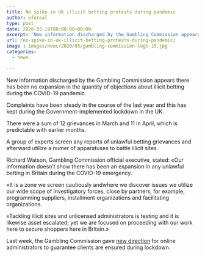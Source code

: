 ```yaml
---
title: No spike in UK illicit betting protests during pandemic
author: xforeal 
type: post
date: 2020-05-19T00:00:00+00:00
excerpt: 'New information discharged by the Gambling Commission appears there has been no expansion in the quantity of protests about unlawful betting during the COVID-19 pandemic '
url: /no-spike-in-uk-illicit-betting-protests-during-pandemic/
image : images/news/2020/05/gambling-commission-logo-15.jpg
categories:
  - news

---
```

New information discharged by the Gambling Commission appears there has been no expansion in the quantity of objections about illicit betting during the COVID-19 pandemic. 

Complaints have been steady in the course of the last year and this has kept during the Government-implemented lockdown in the UK. 

There were a sum of 12 grievances in March and 11 in April, which is predictable with earlier months. 

A group of experts screen any reports of unlawful betting grievances and afterward utilize a numer of apparatuses to battle illicit sites. 

Richard Watson, Gambling Commission official executive, stated: &#171;Our information doesn&#8217;t show there has been an expansion in any unlawful betting in Britain during the COVID-19 emergency. 

&#171;It is a zone we screen cautiously andwhere we discover issues we utilize our wide scope of investigatory forces, close by partners, for example, programming suppliers, installment organizations and facilitating organizations. 

&#171;Tackling illicit sites and unlicensed administrators is testing and it is likewise asset escalated; yet we are focused on proceeding with our work here to secure shoppers here in Britain.&#187; 

Last week, the Gambling Commission gave [new direction][1] for online administrators to guarantee clients are ensured during lockdown.

 [1]: #